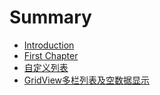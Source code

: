 # Summary

* [Introduction](README.md)
* [First Chapter](chapter1.md)
* [自定义列表](zi-ding-yi-lie-biao.md)
* [GridView多栏列表及空数据显示](gridviewduo-lan-lie-biao-ji-kong-shu-ju-xian-shi.md)

